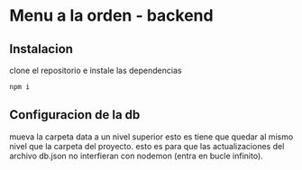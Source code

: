 # Menu a la orden - backend

## Instalacion
clone el repositorio e instale las dependencias

```bash
npm i 
```

## Configuracion de la db

mueva la carpeta data a un nivel superior esto es tiene que quedar al mismo nivel que la carpeta del proyecto.
esto es para que las actualizaciones del archivo db.json no interfieran con nodemon (entra en bucle infinito).
